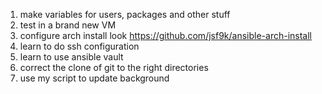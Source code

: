 1. make variables for users, packages and other stuff
2. test in a brand new VM
3. configure arch install look https://github.com/jsf9k/ansible-arch-install
5. learn to do ssh configuration
6. learn to use ansible vault
7. correct the clone of git to the right directories
8. use my script to update background
